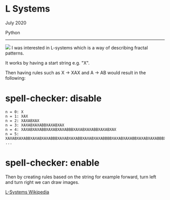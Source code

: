 # L Systems

July 2020

Python

---

![](/assets/images/fractal.png)
I was interested in L-systems which is a way of describing fractal patterns.

It works by having a start string e.g. "X".

Then having rules such as X -> XAX and A -> AB would result in the following:

# spell-checker: disable
```
n = 0: X
n = 1: XAX
n = 2: XAXABXAX
n = 3: XAXABXAXABBXAXABXAX
n = 4: XAXABXAXABBXAXABXAXABBBXAXABXAXABBXAXABXAX
n = 5: XAXABXAXABBXAXABXAXABBBXAXABXAXABBXAXABXAXABBBBXAXABXAXABBXAXABXAXABBBXAXABXAXABBXAXABXAX
...
```
# spell-checker: enable
        
Then by creating rules based on the string for example forward, turn left and turn right we can draw images.

[L-Systems Wikipedia](https://en.wikipedia.org/wiki/L-system)
